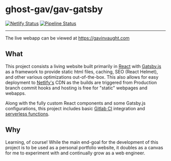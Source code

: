 # ghost-gav/gav-gatsby

[![Netlify Status](https://api.netlify.com/api/v1/badges/ed89a3c6-3514-4ec1-a746-ae1395701c65/deploy-status)](https://app.netlify.com/sites/ghost-gatsby-d8/deploys)
[![Pipeline Status](https://gitlab.com/ghost-gav/gav-gatsby/badges/production/pipeline.svg?style=flat-square)](https://gitlab.com/gvaught/gav-gatsby/commits/)

---

The live webapp can be viewed at <https://gavinvaught.com>

## What

This project consists a living website built primarily in [React](https://reactjs.org) with [Gatsby.js](https://gatsby.org) as a framework to provide static html files, caching, SEO (React Helmet), and other various optimizations out-of-the-box.  This also allows for easy deployment to [Netlify's](https://netlify.com) CDN as the builds are triggered from Production branch commit hooks and hosting is free for "static" webpages and webapps.

Along with the fully custom React components and some Gatsby.js configurations, this project includes basic [Gitlab CI](https://gitlab.com/ci) integration and [serverless functions](https://www.netlify.com/products/functions).

## Why

Learning, of course!  While the main end-goal for the development of this project is to be used as a personal portfolio website, it doubles as a canvas for me to experiment with and continually grow as a web engineer.
